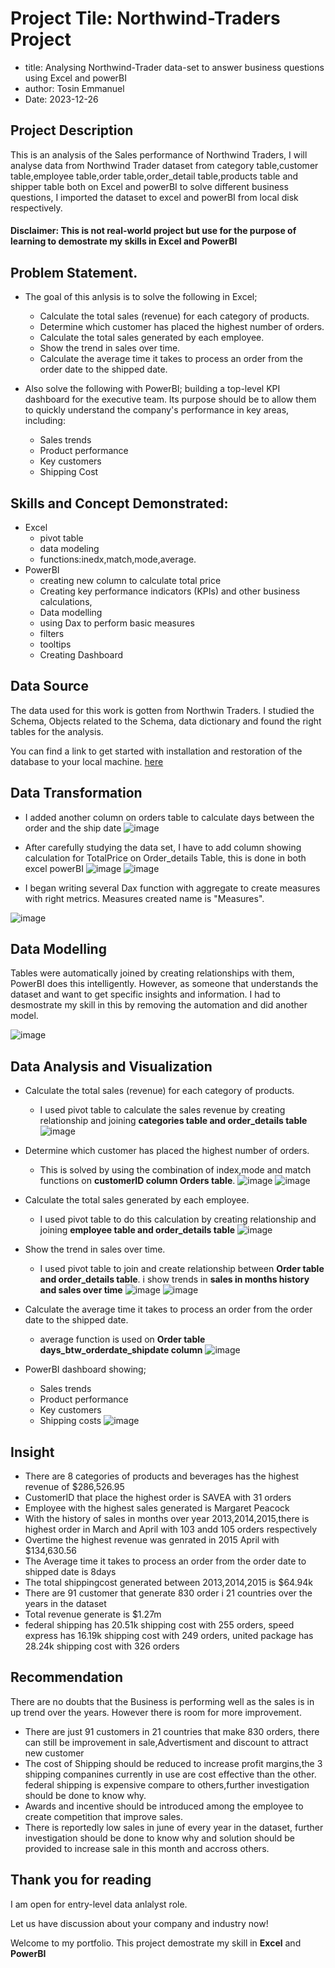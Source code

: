 # Project Tile: Northwind-Traders Project

- title: Analysing Northwind-Trader data-set to answer business questions using Excel and powerBI
- author: Tosin Emmanuel
- Date: 2023-12-26

## Project Description

This is an analysis of the Sales performance of Northwind Traders, I will analyse data from Northwind Trader dataset from category table,customer table,employee table,order table,order_detail table,products table and shipper table both on Excel and powerBI to solve different business questions, I imported the dataset to excel and powerBI from local disk respectively.

#### Disclaimer: This is not real-world project but use for the purpose of learning to demostrate my skills in Excel and PowerBI

## Problem Statement.

- The goal of this anlysis is to solve the following in Excel;
  - Calculate the total sales (revenue) for each category of products.
  - Determine which customer has placed the highest number of orders.
  - Calculate the total sales generated by each employee.
  - Show the trend in sales over time.
  - Calculate the average time it takes to process an order from the order date to the
shipped date.

- Also solve the following with PowerBI;
building a top-level KPI dashboard for the executive team. Its purpose should be to allow them to quickly understand the company's performance in key areas, including:
  - Sales trends
  - Product performance
  - Key customers
  - Shipping Cost

## Skills and Concept Demonstrated:

- Excel
  - pivot table
  - data modeling
  - functions:inedx,match,mode,average.
- PowerBI
  - creating new column to calculate total price
  - Creating key performance indicators (KPIs) and other business calculations,
  - Data modelling
  - using Dax to perform basic measures
  - filters
  - tooltips
  - Creating Dashboard

 ## Data Source

 The data used for this work is gotten from Northwin Traders. I studied the Schema, Objects related to the Schema, data dictionary and found the right tables for the analysis.

You can find a link to get started with installation and restoration of the database to your local machine. [here](https://maven-datasets.s3.amazonaws.com/Northwind+Traders/Northwind+Traders.zip)

## Data Transformation

- I added another column on orders table to calculate days between the order and the ship date
  ![image](https://github.com/AdebayoTosin/Northwind-Traders-Excel-and-PowerBI/blob/main/orders%20data%20modelling.png)
- After carefully studying the data set, I have to add column showing calculation for TotalPrice on Order_details Table, this is done in both excel powerBI
  ![image](https://github.com/AdebayoTosin/Northwind-Traders-Excel-and-PowerBI/blob/main/order_details%20transformation.png)
  ![image](https://github.com/AdebayoTosin/Northwind-Traders-Excel-and-PowerBI/blob/main/powerBI_data.png)

- I began writing several Dax function with aggregate to create measures with right metrics. Measures  created name is "Measures".
  
![image](https://github.com/AdebayoTosin/Northwind-Traders-Excel-and-PowerBI/blob/main/dax%20measures.png)

## Data Modelling

Tables were automatically joined by creating relationships with them, PowerBI does this intelligently. However, as someone that understands the dataset and want to get specific insights and information. I had to desmostrate my skill in this by removing the automation and did another model.

![image](https://github.com/AdebayoTosin/Northwind-Traders-Excel-and-PowerBI/blob/main/powerBI%20data%20modelling.png)

## Data Analysis and Visualization

- Calculate the total sales (revenue) for each category of products.
  - I used pivot table to calculate the sales revenue by creating relationship and joining **categories table and order_details table**
    ![image](https://github.com/AdebayoTosin/Northwind-Traders-Excel-and-PowerBI/blob/main/Revenue%20for%20product%20category.png)

- Determine which customer has placed the highest number of orders.
  - This is solved by using the combination of index,mode and match functions on **customerID column Orders table**.
    ![image](https://github.com/AdebayoTosin/Northwind-Traders-Excel-and-PowerBI/blob/main/customer%20with%20highest%20order.png)
    ![image](https://github.com/AdebayoTosin/Northwind-Traders-Excel-and-PowerBI/blob/main/customer%20with%20highest%20order%202.png)
 - Calculate the total sales generated by each employee.
   - I used pivot table to do this calculation by creating relationship and joining **employee table and order_details table**
![image](https://github.com/AdebayoTosin/Northwind-Traders-Excel-and-PowerBI/blob/main/revenue%20by%20employee.png)
- Show the trend in sales over time.
  - I used pivot table to join and create relationship between  **Order table and order_details table**. i show trends in  **sales in months history and sales over time**
![image](https://github.com/AdebayoTosin/Northwind-Traders-Excel-and-PowerBI/blob/main/month%20order%20history.png)
![image](https://github.com/AdebayoTosin/Northwind-Traders-Excel-and-PowerBI/blob/main/revenue%20over%20time.png)

- Calculate the average time it takes to process an order from the order date to the
shipped date.
  - average function is used on **Order table days_btw_orderdate_shipdate column**
![image](https://github.com/AdebayoTosin/Northwind-Traders-Excel-and-PowerBI/blob/main/Average%20days.png)

- PowerBI dashboard showing;
  - Sales trends
  - Product performance
  - Key customers
  - Shipping costs
  ![image](https://github.com/AdebayoTosin/Northwind-Traders-Excel-and-PowerBI/blob/main/PowerBI%20dashboard.png)

## Insight

- There are 8 categories of products and beverages has the highest revenue of $286,526.95
- CustomerID that place the highest order is SAVEA with 31 orders
- Employee with the highest sales generated is Margaret Peacock
- With the history of sales in months over year 2013,2014,2015,there is highest order in March and April with 103 andd 105 orders respectively
- Overtime the highest revenue was genrated in 2015 April with $134,630.56
- The Average time it takes to process an order from the order date to shipped date is 8days
- The total shippingcost generated between 2013,2014,2015 is $64.94k
- There are 91 customer that generate 830 order i 21 countries over the years in the dataset
- Total revenue generate is $1.27m
- federal shipping has 20.51k shipping cost with 255 orders,
  speed express has 16.19k shipping cost with 249 orders,
  united package has 28.24k shipping cost with 326 orders

## Recommendation

There are no doubts that the Business is performing well as the sales is in up trend over the years. However there is room for more improvement.

- There are just 91 customers in 21 countries that make 830 orders, there can still be improvement in sale,Advertisment and discount to attract new customer
- The cost of Shipping should be reduced to increase profit margins,the 3 shipping companines currently in use are cost effective than the other. federal shipping is expensive compare to others,further investigation should be done to know why.
- Awards and incentive should be introduced among the employee to create competition that improve sales.
- There is reportedly  low sales in june of every year in the dataset, further investigation should be done to know why and solution should be provided to increase sale in this month and accross others.

## Thank you for reading

I am open for entry-level data anlalyst role.

Let us have discussion about your company and industry now!








Welcome to my portfolio.
This project demostrate my skill in **Excel** and **PowerBI**


